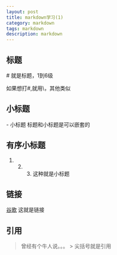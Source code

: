 ```yaml
---
layout: post
title: markdown学习(1)
category: markdown
tags: markdown
description: markdown
---
```



## 标题

\# 就是标题，1到6级

如果想打\#,就用\\，其他类似

## 小标题
\- 小标题
标题和小标题是可以嵌套的

## 有序小标题
1. 2. 3. 这种就是小标题

## 链接
[谷歌](www.google.com)   这就是链接

## 引用
> 曾经有个牛人说。。。
\> 尖括号就是引用